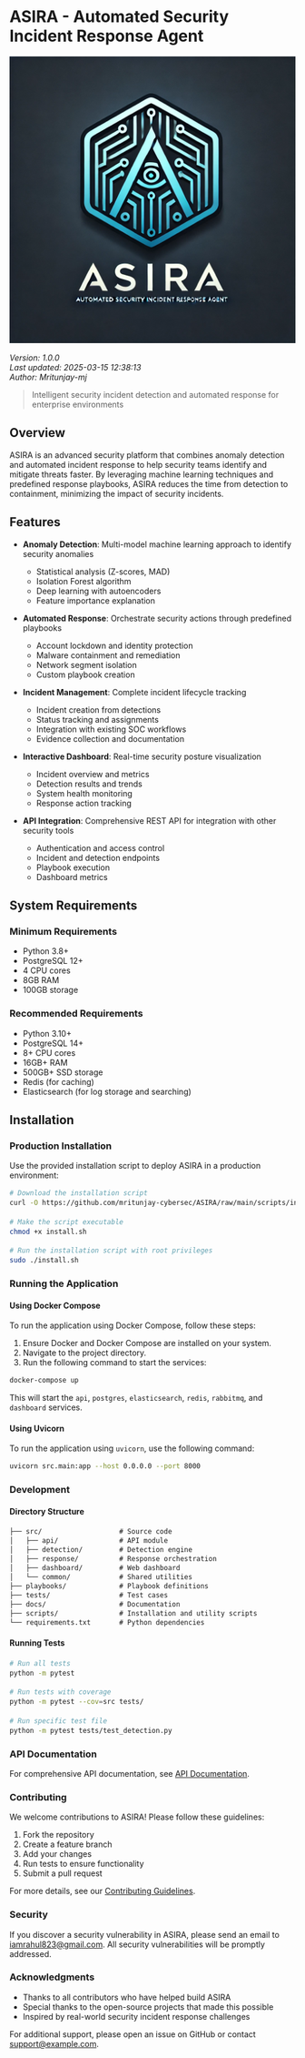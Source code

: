 # ASIRA - Automated Security Incident Response Agent

![ASIRA Logo](docs/final_logo.jpg)

*Version: 1.0.0*  
*Last updated: 2025-03-15 12:38:13*  
*Author: Mritunjay-mj*

> Intelligent security incident detection and automated response for enterprise environments

## Overview

ASIRA is an advanced security platform that combines anomaly detection and automated incident response to help security teams identify and mitigate threats faster. By leveraging machine learning techniques and predefined response playbooks, ASIRA reduces the time from detection to containment, minimizing the impact of security incidents.

## Features

- **Anomaly Detection**: Multi-model machine learning approach to identify security anomalies
  - Statistical analysis (Z-scores, MAD)
  - Isolation Forest algorithm
  - Deep learning with autoencoders
  - Feature importance explanation

- **Automated Response**: Orchestrate security actions through predefined playbooks
  - Account lockdown and identity protection
  - Malware containment and remediation
  - Network segment isolation
  - Custom playbook creation
  
- **Incident Management**: Complete incident lifecycle tracking
  - Incident creation from detections
  - Status tracking and assignments
  - Integration with existing SOC workflows
  - Evidence collection and documentation

- **Interactive Dashboard**: Real-time security posture visualization
  - Incident overview and metrics
  - Detection results and trends
  - System health monitoring
  - Response action tracking

- **API Integration**: Comprehensive REST API for integration with other security tools
  - Authentication and access control
  - Incident and detection endpoints
  - Playbook execution
  - Dashboard metrics

## System Requirements

### Minimum Requirements
- Python 3.8+
- PostgreSQL 12+
- 4 CPU cores
- 8GB RAM
- 100GB storage

### Recommended Requirements
- Python 3.10+
- PostgreSQL 14+
- 8+ CPU cores
- 16GB+ RAM
- 500GB+ SSD storage
- Redis (for caching)
- Elasticsearch (for log storage and searching)

## Installation

### Production Installation

Use the provided installation script to deploy ASIRA in a production environment:

```bash
# Download the installation script
curl -O https://github.com/mritunjay-cybersec/ASIRA/raw/main/scripts/install.sh

# Make the script executable
chmod +x install.sh

# Run the installation script with root privileges
sudo ./install.sh
```

### Running the Application

#### Using Docker Compose

To run the application using Docker Compose, follow these steps:

1. Ensure Docker and Docker Compose are installed on your system.
2. Navigate to the project directory.
3. Run the following command to start the services:

```bash
docker-compose up
```

This will start the `api`, `postgres`, `elasticsearch`, `redis`, `rabbitmq`, and `dashboard` services.

#### Using Uvicorn

To run the application using `uvicorn`, use the following command:

```bash
uvicorn src.main:app --host 0.0.0.0 --port 8000
```

### Development

#### Directory Structure

```
├── src/                   # Source code
│   ├── api/               # API module
│   ├── detection/         # Detection engine
│   ├── response/          # Response orchestration
│   ├── dashboard/         # Web dashboard
│   └── common/            # Shared utilities
├── playbooks/             # Playbook definitions
├── tests/                 # Test cases
├── docs/                  # Documentation
├── scripts/               # Installation and utility scripts
└── requirements.txt       # Python dependencies
```

#### Running Tests

```bash
# Run all tests
python -m pytest

# Run tests with coverage
python -m pytest --cov=src tests/

# Run specific test file
python -m pytest tests/test_detection.py
```

### API Documentation

For comprehensive API documentation, see [API Documentation](docs/api.md).

### Contributing

We welcome contributions to ASIRA! Please follow these guidelines:

1. Fork the repository
2. Create a feature branch
3. Add your changes
4. Run tests to ensure functionality
5. Submit a pull request

For more details, see our [Contributing Guidelines](CONTRIBUTING.md).

### Security

If you discover a security vulnerability in ASIRA, please send an email to [iamrahul823@gmail.com](mailto:iamrahul823@gmail.com). All security vulnerabilities will be promptly addressed.

### Acknowledgments

- Thanks to all contributors who have helped build ASIRA
- Special thanks to the open-source projects that made this possible
- Inspired by real-world security incident response challenges

For additional support, please open an issue on GitHub or contact [support@example.com](mailto:support@example.com).
